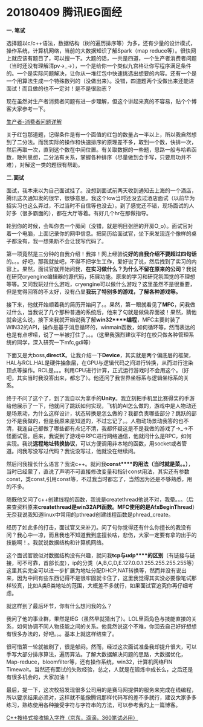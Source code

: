 # 20180409 腾讯IEG面经



**一. 笔试**

选择题以c/c++语法，数据结构（树的遍历排序等）为多，还有少量的设计模式，操作系统，计算机网络，当前的大数据知识了解Spark（map reduce等）。很快网上就应该有题目了，可以搜一下。大题的话，一共是四道，一个生产者消费者问题（当时还没有理解清pv→_→），一个是给你一个类似九宫格让你写程序满足条件的。一个是实际问题解决，让你从一堆红包中快速挑选出想要的内容。还有一个是一个用算法生成一个特殊数列的（没做出来）。没错，四道题两个没做出来还能进面试！而且做的也不一定对！是不是很励志？

现在虽然对生产者消费者问题有进一步理解，但这个讲起来真的不容易，贴个个博客大家参考一下。

 [生产者-消费者问题详解](http://blog.chinaunix.net/uid-21411227-id-1826740.html)

关于红包那道题，记得条件是有一个面值的红包的数量占一半以上，所以我自然想到了二分法。而我实际的操作和快速排序的原理差不多，取到一个数，快排一次，然后再取一次，直到这个数在中间位置。有关取数据的一些题，思路一般与哈希函数，散列思想，二分法有关系，掌握各种排序（尽量做到会手写，只要用功并不难），对解这一类的题很有帮助。

 

**二.面试**

面试，我本来以为自己面试挂了。没想到面试前两天收到通知去上海的一个酒店，腾讯这次通知发的很早，很够意思。我这个low当时还没去过酒店面试（以前华为招实习也这么弄过，不过当时不自信等也没去）。到了感觉还不错，现场面试的人好多（很多霸面的），都在大厅等着。有好几个hr在那做指导。

轮到你的时候，会叫你去一个房间（没错，就是明目张胆的开房O_o）。面试官对着一个电脑，上面记录你的网申信息。把简历给面试官，坐下来发现连个像样的桌子都没有，我一想果断不会让我写代码了。

第一项竟然是三分钟的自我介绍！我摔！网上经验说**好的自我介绍不要超过四句话**的。。。好吧，那我就扯吧，不得不把学生工作，爱好说了说，然后拽到了实习的内容上。果然，面试官就开始问我，**在实习做什么？为什么不留在原来的公司**？我说在研究cryengine编辑器的源代码，拓展功能。原来的学习和研究氛围觉的不理想等等。又问我玩过什么游戏，cryengine可以做什么游戏？这里虽然不是很重要，但是觉得回答的不太好，没有凸显**我玩了特别多的游戏，了解各种游戏等。**

接下来，他就开始顺着我的简历开始问了。。果然，第一眼就看见了**MFC**，问我做过什么，当我说了几个那种普通的系统后，他来了句就是做做界面被！果然，猜他就会这么说，接下来我就开始说我了解**win32****编程**，MFC主要封装了WIN32的API，操作是基于消息循环的，winmain函数，如何循环等，然而表达的也是有点啰嗦，说了一半被打住了。。。（这里我强烈建议平时在校只做各种管理系统的同学，深入研究一下mfc,gdi等）

下面又是大boss,**directX**。让我介绍一下**Device**，其实就是两个偏底层的框架，HAL与RCL.HAL是硬件抽象层，在GPU与逻辑代码之间进行转换，从而进行渲染顶点等操作。RCL是。。。利用CPU进行计算，正式运行游戏时不会用这个。（好吧，其实当时我没答出来，都忘了）。他还问了我世界坐标系与逻辑坐标系的关系。

终于不问了这个了，到了我自以为拿手的**Unity**。我立刻把手机里比赛得奖的手游给他展示了一下，他就问了跳跃如何实现，飞机的AI怎么做的，游戏中是人物动还是场景动，为什么这样设计，状态转换是怎么做的？我都负责哪些部分？跳跃的部分不是我做的，但是我原来是知道的，不过忘记了。。人物动场景动我答的也不清，我连自己都做了哪些都有点记不清，我都怀疑这是不是我做的游戏了→_→不怪面试官。后来，我说到了游戏中RPC进行网络通信，他就问什么是RPC，如何实现。我说**远程地址转换协议**，可以方便调用非本地的函数，用socket或者管道。问我写没写过代码？我说没写过，他就没在继续问。

然后问我擅长什么语言？我说c++。就问我**const****的用法（当时就是菜。。）**，当时已经蒙了，直说了声明不可直接修改变量和指针const用法，其实还有参数const，类const,引用const等，不过我当时都忘了，当然因为还是不够熟悉，用的不多。

随既他又问了c++创建线程的函数，我说是createthread他说不对，我晕。。。（后来查资料原来**createthread是win32API函数。MFC使用的是AfxBeginThread**）无奈我说我知道linux中常用的pthread创建线程函数是phread_create。

经历了如此多的打击，面试官又来补刀。问了句你觉得还有什么你擅长的我没有问？我心中一凉，而且我也不知道我到底擅长啥，悲伤，大家一定要有拿的出手的技能啊！。我就说数据结构和计算机网络。

这个面试官貌似对数据结构没有兴趣，就问我**tcp与udp****的区别**（有链接与链接，可不可靠，首部长度），ip的分类（A,B,C,D,E.127.0.0.1 255.255.255.255等）这里其实完全可以进一步扩展为地址分配DHCP,NAT转换等，然而并没有说出来，因为中间有些东西记得不是很牢固就卡住了，这里我觉得其实没必要像笔试那样较真，比如A类B类地址的范围，大概差不多就行，如果面试官追究你再仔细考虑。

就这样到了最后环节，你有什么想问我的么？

我问了他的事业群，果然是IEG（虽然早就猜出了）。LOL里面角色与技能直接的关系，如何协调不同人物技能之间的关系。他竟然说这个不难，你回去自己好好想想有很多办法的，好吧。。。基本上就这样结束了。

很可惜第一轮就被刷了，很是郁闷。然而，经过这次面试准备我却提升很大，可以手写大部分排序算法，遍历算法。了解大数据解决问题的思路，大数据优化，Map-reduce，bloomfilter等，还有操作系统，win32，计算机网络FIN  Timewait。当然还有面试的失败经验，总之，人就是在锻炼中成长么，之后还是有很多机会的，大家加油！

最后，提一下，这次校招发现很多公司用的是赛马网提供的服务来完成在线编程，所以要求结果必须对，这样就不能像腾讯那样代码写的差不多就行，建议大家多多练习，熟练使用各种接受字符与字符串的方法，可以参考我的上一篇博客。

[C++按格式接收输入字符（京东，滴滴，360笔试必用）](http://blog.csdn.net/u012999985/article/details/48791641)